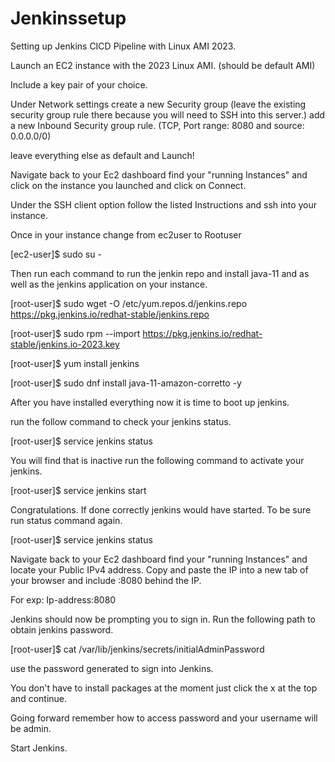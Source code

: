 # Jenkinssetup
Setting up Jenkins CICD Pipeline with Linux AMI 2023.

Launch an EC2 instance with the 2023 Linux AMI. (should be default AMI)

Include a key pair of your choice. 

Under Network settings create a new Security group (leave the existing security group rule there because you will need to SSH into this server.) add a new Inbound Security group rule. (TCP, Port range: 8080 and source: 0.0.0.0/0)

leave everything else as default and Launch!

 Navigate back to your Ec2 dashboard find your "running Instances" and click on the instance you launched and click on Connect. 

 Under the SSH client option follow the listed Instructions and ssh into your instance. 

Once in your instance change from ec2user to Rootuser

[ec2-user]$ sudo su - 

Then run each command to run the jenkin repo and install java-11 and as well as the jenkins application on your instance. 

[root-user]$ sudo wget -O /etc/yum.repos.d/jenkins.repo https://pkg.jenkins.io/redhat-stable/jenkins.repo
  
[root-user]$ sudo rpm --import https://pkg.jenkins.io/redhat-stable/jenkins.io-2023.key

 [root-user]$ yum install jenkins

 [root-user]$ sudo dnf install java-11-amazon-corretto -y

 After you have installed everything now it is time to boot up jenkins.

 run the follow command to check your jenkins status.

 [root-user]$ service jenkins status

 You will find that is inactive run the following command to activate your jenkins.

 [root-user]$ service jenkins start

 Congratulations. If done correctly jenkins would have started. To be sure run status command again.

 [root-user]$ service jenkins status

 Navigate back to your Ec2 dashboard find your "running Instances" and locate your Public IPv4 address. Copy and paste the IP into a new tab of your browser and include :8080 behind the IP. 
 
 For exp: Ip-address:8080

 Jenkins should now be prompting you to sign in. Run the following path to obtain jenkins password. 

 [root-user]$ cat /var/lib/jenkins/secrets/initialAdminPassword

 use the password generated to sign into Jenkins.

 You don't have to install packages at the moment just click the x at the top and continue. 

 Going forward remember how to access password and your username will be admin. 

 Start Jenkins.

